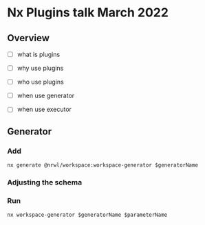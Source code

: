 # Nx Plugins talk March 2022

## Overview
- [ ] what is plugins
- [ ] why use plugins
- [ ] who use plugins
- [ ] when use generator
- [ ] when use executor


## Generator
### Add
`nx generate @nrwl/workspace:workspace-generator $generatorName`

### Adjusting the schema



### Run
`nx workspace-generator $generatorName $parameterName`

